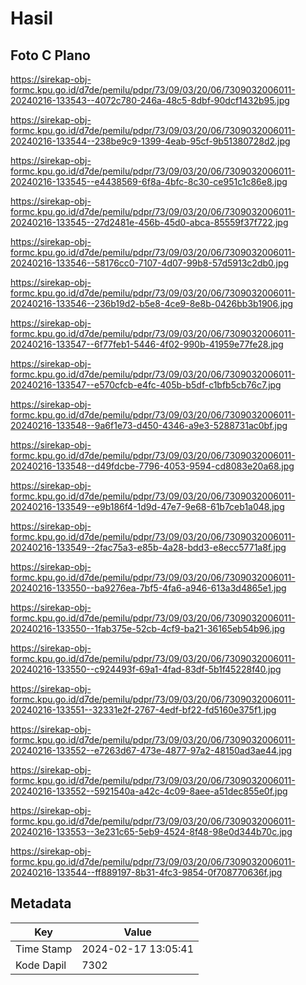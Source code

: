 # Hasil

## Foto C Plano

https://sirekap-obj-formc.kpu.go.id/d7de/pemilu/pdpr/73/09/03/20/06/7309032006011-20240216-133543--4072c780-246a-48c5-8dbf-90dcf1432b95.jpg

https://sirekap-obj-formc.kpu.go.id/d7de/pemilu/pdpr/73/09/03/20/06/7309032006011-20240216-133544--238be9c9-1399-4eab-95cf-9b51380728d2.jpg

https://sirekap-obj-formc.kpu.go.id/d7de/pemilu/pdpr/73/09/03/20/06/7309032006011-20240216-133545--e4438569-6f8a-4bfc-8c30-ce951c1c86e8.jpg

https://sirekap-obj-formc.kpu.go.id/d7de/pemilu/pdpr/73/09/03/20/06/7309032006011-20240216-133545--27d2481e-456b-45d0-abca-85559f37f722.jpg

https://sirekap-obj-formc.kpu.go.id/d7de/pemilu/pdpr/73/09/03/20/06/7309032006011-20240216-133546--58176cc0-7107-4d07-99b8-57d5913c2db0.jpg

https://sirekap-obj-formc.kpu.go.id/d7de/pemilu/pdpr/73/09/03/20/06/7309032006011-20240216-133546--236b19d2-b5e8-4ce9-8e8b-0426bb3b1906.jpg

https://sirekap-obj-formc.kpu.go.id/d7de/pemilu/pdpr/73/09/03/20/06/7309032006011-20240216-133547--6f77feb1-5446-4f02-990b-41959e77fe28.jpg

https://sirekap-obj-formc.kpu.go.id/d7de/pemilu/pdpr/73/09/03/20/06/7309032006011-20240216-133547--e570cfcb-e4fc-405b-b5df-c1bfb5cb76c7.jpg

https://sirekap-obj-formc.kpu.go.id/d7de/pemilu/pdpr/73/09/03/20/06/7309032006011-20240216-133548--9a6f1e73-d450-4346-a9e3-5288731ac0bf.jpg

https://sirekap-obj-formc.kpu.go.id/d7de/pemilu/pdpr/73/09/03/20/06/7309032006011-20240216-133548--d49fdcbe-7796-4053-9594-cd8083e20a68.jpg

https://sirekap-obj-formc.kpu.go.id/d7de/pemilu/pdpr/73/09/03/20/06/7309032006011-20240216-133549--e9b186f4-1d9d-47e7-9e68-61b7ceb1a048.jpg

https://sirekap-obj-formc.kpu.go.id/d7de/pemilu/pdpr/73/09/03/20/06/7309032006011-20240216-133549--2fac75a3-e85b-4a28-bdd3-e8ecc5771a8f.jpg

https://sirekap-obj-formc.kpu.go.id/d7de/pemilu/pdpr/73/09/03/20/06/7309032006011-20240216-133550--ba9276ea-7bf5-4fa6-a946-613a3d4865e1.jpg

https://sirekap-obj-formc.kpu.go.id/d7de/pemilu/pdpr/73/09/03/20/06/7309032006011-20240216-133550--1fab375e-52cb-4cf9-ba21-36165eb54b96.jpg

https://sirekap-obj-formc.kpu.go.id/d7de/pemilu/pdpr/73/09/03/20/06/7309032006011-20240216-133550--c924493f-69a1-4fad-83df-5b1f45228f40.jpg

https://sirekap-obj-formc.kpu.go.id/d7de/pemilu/pdpr/73/09/03/20/06/7309032006011-20240216-133551--32331e2f-2767-4edf-bf22-fd5160e375f1.jpg

https://sirekap-obj-formc.kpu.go.id/d7de/pemilu/pdpr/73/09/03/20/06/7309032006011-20240216-133552--e7263d67-473e-4877-97a2-48150ad3ae44.jpg

https://sirekap-obj-formc.kpu.go.id/d7de/pemilu/pdpr/73/09/03/20/06/7309032006011-20240216-133552--5921540a-a42c-4c09-8aee-a51dec855e0f.jpg

https://sirekap-obj-formc.kpu.go.id/d7de/pemilu/pdpr/73/09/03/20/06/7309032006011-20240216-133553--3e231c65-5eb9-4524-8f48-98e0d344b70c.jpg

https://sirekap-obj-formc.kpu.go.id/d7de/pemilu/pdpr/73/09/03/20/06/7309032006011-20240216-133544--ff889197-8b31-4fc3-9854-0f708770636f.jpg


## Metadata

| Key        | Value               |
| ---------- | ------------------- |
| Time Stamp | 2024-02-17 13:05:41 |
| Kode Dapil | 7302                |



